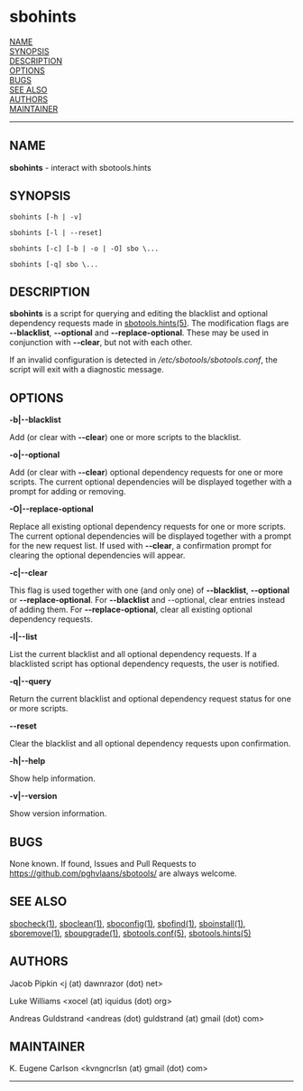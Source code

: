 # sbohints

[NAME](#name)\
[SYNOPSIS](#synopsis)\
[DESCRIPTION](#description)\
[OPTIONS](#options)\
[BUGS](#bugs)\
[SEE ALSO](#see-also)\
[AUTHORS](#authors)\
[MAINTAINER](#maintainer)

------------------------------------------------------------------------

## NAME

**sbohints** - interact with sbotools.hints

## SYNOPSIS

    sbohints [-h | -v]

    sbohints [-l | --reset]

    sbohints [-c] [-b | -o | -O] sbo \...

    sbohints [-q] sbo \...

## DESCRIPTION

**sbohints** is a script for querying and editing the blacklist and
optional dependency requests made in [sbotools.hints(5)](sbotools.hints.5.md). The
modification flags are **\--blacklist**, **\--optional** and
**\--replace-optional**. These may be used in conjunction with
**\--clear**, but not with each other.

If an invalid configuration is detected in
*/etc/sbotools/sbotools.conf*, the script will exit with a diagnostic
message.

## OPTIONS

**-b\|\--blacklist**

Add (or clear with **\--clear**) one or more scripts to the blacklist.

**-o\|\--optional**

Add (or clear with **\--clear**) optional dependency requests for one or
more scripts. The current optional dependencies will be displayed
together with a prompt for adding or removing.

**-O\|\--replace-optional**

Replace all existing optional dependency requests for one or more
scripts. The current optional dependencies will be displayed together
with a prompt for the new request list. If used with **\--clear**, a
confirmation prompt for clearing the optional dependencies will appear.

**-c\|\--clear**

This flag is used together with one (and only one) of **\--blacklist**,
**\--optional** or **\--replace-optional**. For **\--blacklist** and
\--optional, clear entries instead of adding them. For
**\--replace-optional**, clear all existing optional dependency
requests.

**-l\|\--list**

List the current blacklist and all optional dependency requests. If a
blacklisted script has optional dependency requests, the user is
notified.

**-q\|\--query**

Return the current blacklist and optional dependency request status for
one or more scripts.

**\--reset**

Clear the blacklist and all optional dependency requests upon
confirmation.

**-h\|\--help**

Show help information.

**-v\|\--version**

Show version information.

## BUGS

None known. If found, Issues and Pull Requests to
<https://github.com/pghvlaans/sbotools/> are always welcome.

## SEE ALSO

[sbocheck(1)](sbocheck.1.md), [sboclean(1)](sboclean.1.md), [sboconfig(1)](sboconfig.1.md), [sbofind(1)](sbofind.1.md), [sboinstall(1)](sboinstall.1.md),
[sboremove(1)](sboremove.1.md), [sboupgrade(1)](sboupgrade.1.md), [sbotools.conf(5)](sbotools.conf.5.md), [sbotools.hints(5)](sbotools.hints.5.md)

## AUTHORS

Jacob Pipkin \<j (at) dawnrazor (dot) net\>

Luke Williams \<xocel (at) iquidus (dot) org\>

Andreas Guldstrand \<andreas (dot) guldstrand (at) gmail (dot) com\>

## MAINTAINER

K. Eugene Carlson \<kvngncrlsn (at) gmail (dot) com\>

------------------------------------------------------------------------

